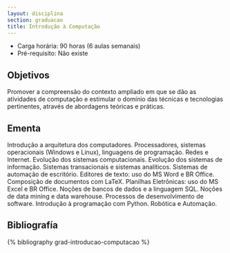 ```yaml
---
layout: disciplina
section: graduacao
title: Introdução à Computação 
---
```


- Carga horária: 90 horas (6 aulas semanais)
- Pré-requisito: Não existe

## Objetivos

Promover a compreensão do contexto ampliado em que se dão as
atividades de computação e estimular o domínio das técnicas e
tecnologias pertinentes, através de abordagens teóricas e práticas.

## Ementa

Introdução a arquitetura dos computadores. Processadores, sistemas
operacionais (Windows e Linux), linguagens de programação. Redes e
Internet. Evolução dos sistemas computacionais. Evolução dos sistemas
de informação. Sistemas transacionais e sistemas analíticos. Sistemas
de automação de escritório. Editores de texto: uso do MS Word e BR
Office. Composição de documentos com LaTeX. Planilhas Eletrônicas: uso
do MS Excel e BR Office. Noções de bancos de dados e a linguagem
SQL. Noções de data mining e data warehouse. Processos de
desenvolvimento de software. Introdução à programação com
Python. Robótica e Automação.


## Bibliografía

{% bibliography grad-introducao-computacao %}
